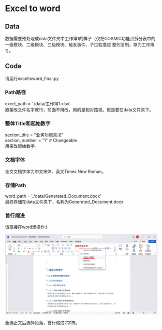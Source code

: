 # Excel to word  

## Data
数据需要预处理成data文件夹中工作簿1的样子（仅把COSMIC功能点拆分表中的一级模块、二级模块、三级模块、触发事件、子过程描述 整列复制，存为工作簿1）。

## Code
请运行exceltoword_final.py

### Path路径
excel_path = './data/工作簿1.xlsx'\
直接改文件名字就行，前面不用改，用的是相对路径。但是要在data文件夹下。

### 整体Title和起始数字
section_title = "业务功能需求"\
section_number = "1"  # Changeable\
用来改起始数字。

### 文档字体
全文文档字体为中文宋体、英文Times New Roman。

### 存储Path
word_path = './data/Generated_Document.docx'\
最终存储在data文件夹下，名称为Generated_Document.docx

### 首行缩进
请直接在word里操作:)

![image](instruction.jpg)

全选正文后选择段落，首行缩进2字符。
